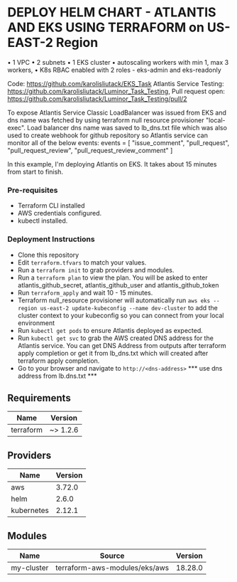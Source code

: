 # DEPLOY HELM CHART - ATLANTIS AND EKS USING TERRAFORM on US-EAST-2 Region
• 1 VPC
• 2 subnets
• 1 EKS cluster
• autoscaling workers with min 1, max 3 workers,
• K8s RBAC enabled with 2 roles - eks-admin and eks-readonly

Code: https://github.com/karolisliutack/EKS_Task
Atlantis Service Testing: https://github.com/karolisliutack/Luminor_Task_Testing, Pull request open: https://github.com/karolisliutack/Luminor_Task_Testing/pull/2


To expose Atlantis Service Classic LoadBalancer was issued from EKS and dns name was fetched by using terraform null resource   provisioner "local-exec". Load balancer dns name was saved to lb_dns.txt file which was also used to create webhook for github repository so Atlantis service can monitor all of the below events:
 events = [
    "issue_comment",
    "pull_request",
    "pull_request_review",
    "pull_request_review_comment"
  ]

 In this example, I'm deploying Atlantis on EKS. It takes about 15 minutes from start to finish. 
### Pre-requisites

* Terraform CLI installed
* AWS credentials configured.
* kubectl installed.

### Deployment Instructions
* Clone this repository
* Edit ```terraform.tfvars``` to match your values.
* Run a ```terraform init``` to grab providers and modules.
* Run a ```terraform plan``` to view the plan. You will be asked to enter atlantis_github_secret, atlantis_github_user and  atlantis_github_token
* Run  ```terraform_apply``` and wait 10 - 15 minutes. 
* Terraform null_resource provisioner will automatically run  ```aws eks --region us-east-2 update-kubeconfig --name dev-cluster``` to add the cluster context to your kubeconfig so you can connect from your local environment
* Run ```kubectl get pods``` to ensure Atlantis deployed as expected.
* Run ```kubectl get svc``` to grab the AWS created DNS address for the Atlantis service. You can get DNS Address from outputs after terraform apply completion or get it from lb_dns.txt which will created after terraform apply completion. 
* Go to your browser and navigate to ```http://<dns-address>``` *** use dns address from lb.dns.txt ***


## Requirements

| Name | Version |
|------|---------|
| terraform | ~> 1.2.6 |

## Providers

| Name | Version |
|------|---------|
| aws | 3.72.0 |
| helm | 2.6.0 |
| kubernetes | 2.12.1 |

## Modules

| Name | Source | Version |
|------|--------|---------|
| my-cluster | terraform-aws-modules/eks/aws | 18.28.0 |